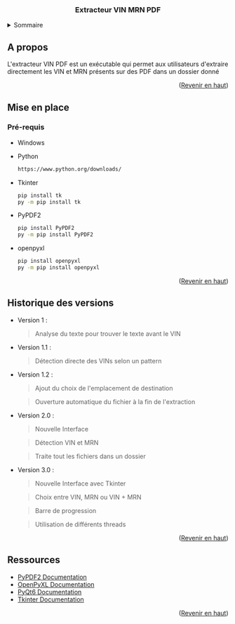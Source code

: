<!-- LOGO PROJET -->
<div align="center">
  <h3 align="center">Extracteur VIN MRN PDF</h3>
</div>

<!-- SOMMAIRE -->
<details>
  <summary>Sommaire</summary>
  <ol>
    <li>
      <a href="#a-propos">A propos</a>
    </li>
    <li>
      <a href="#mise-en-place">Mise en place</a>
      <ul>
        <li><a href="#prerequis">Pré-requis</a></li>
        <li><a href="#installation">Installation</a></li>
      </ul>
    </li>
    <li><a href="#utilisation">Utilisation</a></li>
    <lia><a href="#versionhistory">Historique des versions</a></li>
    <li><a href="#ressources">Ressources utilisés</a></li>
  </ol>
</details>

<!-- A propos -->
## A propos


L'extracteur VIN PDF est un exécutable qui permet aux utilisateurs d'extraire directement les VIN et MRN présents sur des PDF dans un dossier donné

<p align="right">(<a href="#readme-top">Revenir en haut</a>)</p>


<!-- Mise en place -->
## Mise en place

### Pré-requis

* Windows
* Python
  ```sh
  https://www.python.org/downloads/
  ```
    
* Tkinter
  ```sh
  pip install tk
  py -m pip install tk
  ```

* PyPDF2
  ```sh
  pip install PyPDF2
  py -m pip install PyPDF2
  ```

* openpyxl
  ```sh
  pip install openpyxl
  py -m pip install openpyxl
  ```

<p align="right">(<a href="#readme-top">Revenir en haut</a>)</p>

<!-- Historique des versions -->
## Historique des versions

- Version 1 : 

	> Analyse du texte pour trouver le texte avant le VIN

- Version 1.1 :

	> Détection directe des VINs selon un pattern

- Version 1.2 :

  > Ajout du choix de l'emplacement de destination

  > Ouverture automatique du fichier à la fin de l'extraction

- Version 2.0 :

  > Nouvelle Interface
  
  > Détection VIN et MRN
 
  > Traite tout les fichiers dans un dossier
- Version 3.0 :

  > Nouvelle Interface avec Tkinter

  > Choix entre VIN, MRN ou VIN + MRN

  > Barre de progression

  > Utilisation de différents threads

<p align="right">(<a href="#readme-top">Revenir en haut</a>)</p>

<!-- Ressources utilisées -->
## Ressources

* [PyPDF2 Documentation](https://pypdf2.readthedocs.io/en/3.0.0/)
* [OpenPyXL Documentation](https://openpyxl.readthedocs.io/en/stable/)
* [PyQt6 Documentation](https://www.riverbankcomputing.com/static/Docs/PyQt6/)
* [Tkinter Documentation](https://docs.python.org/fr/3/library/tkinter.html)
<p align="right">(<a href="#readme-top">Revenir en haut</a>)</p>
